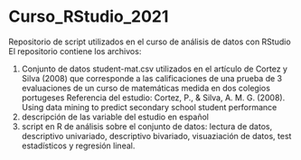 # Curso_RStudio_2021
Repositorio de script utilizados en el curso de análisis de datos con RStudio
El repositorio contiene los archivos:
1. Conjunto de datos student-mat.csv utilizados en el artículo de Cortez y Silva (2008) que corresponde a las calificaciones de una prueba de 3 evaluaciones de un curso de matemáticas medida en dos colegios portugeses
Referencia del estudio: Cortez, P., & Silva, A. M. G. (2008). Using data mining to predict secondary school student performance
2. descripción de las variable del estudio en español
3. script en R de análisis sobre el conjunto de datos: lectura de datos, descriptivo univariado, descriptivo bivariado, visuaziación de datos, test estadísticos y regresión lineal.
